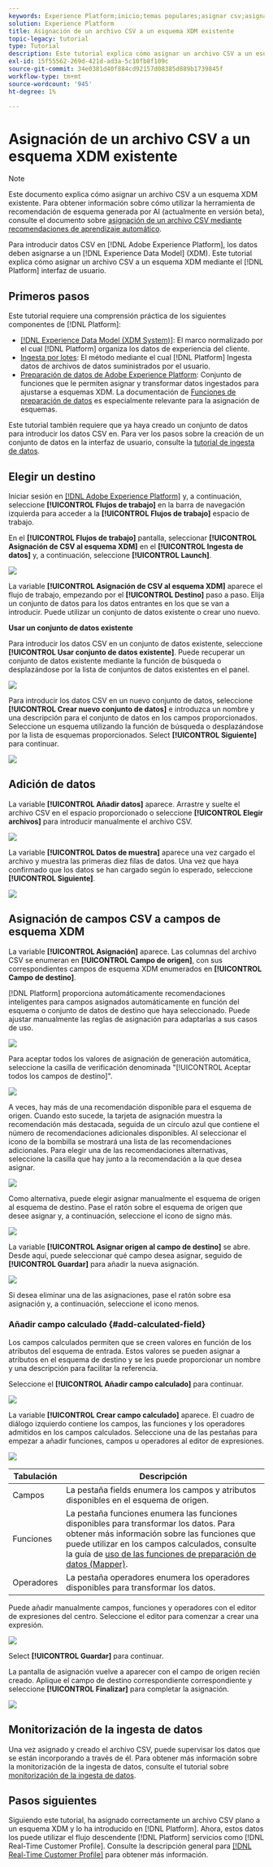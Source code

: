 ```yaml
---
keywords: Experience Platform;inicio;temas populares;asignar csv;asignar archivo csv;asignar archivo csv a xdm;asignar csv a xdm;guía de ui;
solution: Experience Platform
title: Asignación de un archivo CSV a un esquema XDM existente
topic-legacy: tutorial
type: Tutorial
description: Este tutorial explica cómo asignar un archivo CSV a un esquema XDM existente mediante la interfaz de usuario de Adobe Experience Platform.
exl-id: 15f55562-269d-421d-ad3a-5c10fb8f109c
source-git-commit: 34e0381d40f884cd92157d08385d889b1739845f
workflow-type: tm+mt
source-wordcount: '945'
ht-degree: 1%

---
```


# Asignación de un archivo CSV a un esquema XDM existente

>[!NOTE]
>
>Este documento explica cómo asignar un archivo CSV a un esquema XDM existente. Para obtener información sobre cómo utilizar la herramienta de recomendación de esquema generada por AI (actualmente en versión beta), consulte el documento sobre [asignación de un archivo CSV mediante recomendaciones de aprendizaje automático](./recommendations.md).

Para introducir datos CSV en [!DNL Adobe Experience Platform], los datos deben asignarse a un [!DNL Experience Data Model] (XDM). Este tutorial explica cómo asignar un archivo CSV a un esquema XDM mediante el [!DNL Platform] interfaz de usuario.

## Primeros pasos

Este tutorial requiere una comprensión práctica de los siguientes componentes de [!DNL Platform]:

- [[!DNL Experience Data Model (XDM System)]](../../../xdm/home.md): El marco normalizado por el cual [!DNL Platform] organiza los datos de experiencia del cliente.
- [Ingesta por lotes](../../batch-ingestion/overview.md): El método mediante el cual [!DNL Platform] Ingesta datos de archivos de datos suministrados por el usuario.
- [Preparación de datos de Adobe Experience Platform](../../batch-ingestion/overview.md): Conjunto de funciones que le permiten asignar y transformar datos ingestados para ajustarse a esquemas XDM. La documentación de [Funciones de preparación de datos](../../../data-prep/functions.md) es especialmente relevante para la asignación de esquemas.

Este tutorial también requiere que ya haya creado un conjunto de datos para introducir los datos CSV en. Para ver los pasos sobre la creación de un conjunto de datos en la interfaz de usuario, consulte la [tutorial de ingesta de datos](../ingest-batch-data.md).

## Elegir un destino

Iniciar sesión en [[!DNL Adobe Experience Platform]](https://platform.adobe.com) y, a continuación, seleccione **[!UICONTROL Flujos de trabajo]** en la barra de navegación izquierda para acceder a la **[!UICONTROL Flujos de trabajo]** espacio de trabajo.

En el **[!UICONTROL Flujos de trabajo]** pantalla, seleccionar **[!UICONTROL Asignación de CSV al esquema XDM]** en el **[!UICONTROL Ingesta de datos]** y, a continuación, seleccione **[!UICONTROL Launch]**.

![](../../images/tutorials/map-a-csv-file/workflows.png)

La variable **[!UICONTROL Asignación de CSV al esquema XDM]** aparece el flujo de trabajo, empezando por el **[!UICONTROL Destino]** paso a paso. Elija un conjunto de datos para los datos entrantes en los que se van a introducir. Puede utilizar un conjunto de datos existente o crear uno nuevo.

**Usar un conjunto de datos existente**

Para introducir los datos CSV en un conjunto de datos existente, seleccione **[!UICONTROL Usar conjunto de datos existente]**. Puede recuperar un conjunto de datos existente mediante la función de búsqueda o desplazándose por la lista de conjuntos de datos existentes en el panel.

![](../../images/tutorials/map-a-csv-file/use-existing-dataset.png)

Para introducir los datos CSV en un nuevo conjunto de datos, seleccione **[!UICONTROL Crear nuevo conjunto de datos]** e introduzca un nombre y una descripción para el conjunto de datos en los campos proporcionados. Seleccione un esquema utilizando la función de búsqueda o desplazándose por la lista de esquemas proporcionados. Select **[!UICONTROL Siguiente]** para continuar.

![](../../images/tutorials/map-a-csv-file/create-new-dataset.png)

## Adición de datos

La variable **[!UICONTROL Añadir datos]** aparece. Arrastre y suelte el archivo CSV en el espacio proporcionado o seleccione **[!UICONTROL Elegir archivos]** para introducir manualmente el archivo CSV.

![](../../images/tutorials/map-a-csv-file/add-data.png)

La variable **[!UICONTROL Datos de muestra]** aparece una vez cargado el archivo y muestra las primeras diez filas de datos. Una vez que haya confirmado que los datos se han cargado según lo esperado, seleccione **[!UICONTROL Siguiente]**.

![](../../images/tutorials/map-a-csv-file/sample-data.png)

## Asignación de campos CSV a campos de esquema XDM

La variable **[!UICONTROL Asignación]** aparece. Las columnas del archivo CSV se enumeran en **[!UICONTROL Campo de origen]**, con sus correspondientes campos de esquema XDM enumerados en **[!UICONTROL Campo de destino]**.

[!DNL Platform] proporciona automáticamente recomendaciones inteligentes para campos asignados automáticamente en función del esquema o conjunto de datos de destino que haya seleccionado. Puede ajustar manualmente las reglas de asignación para adaptarlas a sus casos de uso.

![](../../images/tutorials/map-a-csv-file/mapping-with-suggestions.png)

Para aceptar todos los valores de asignación de generación automática, seleccione la casilla de verificación denominada &quot;[!UICONTROL Aceptar todos los campos de destino]&quot;.

![](../../images/tutorials/map-a-csv-file/filled-mapping-with-suggestions.png)

A veces, hay más de una recomendación disponible para el esquema de origen. Cuando esto sucede, la tarjeta de asignación muestra la recomendación más destacada, seguida de un círculo azul que contiene el número de recomendaciones adicionales disponibles. Al seleccionar el icono de la bombilla se mostrará una lista de las recomendaciones adicionales. Para elegir una de las recomendaciones alternativas, seleccione la casilla que hay junto a la recomendación a la que desea asignar.

![](../../images/tutorials/map-a-csv-file/multiple-recommendations.png)

Como alternativa, puede elegir asignar manualmente el esquema de origen al esquema de destino. Pase el ratón sobre el esquema de origen que desee asignar y, a continuación, seleccione el icono de signo más.

![](../../images/tutorials/map-a-csv-file/mapping-with-suggestions-and-buttons.png)

La variable **[!UICONTROL Asignar origen al campo de destino]** se abre. Desde aquí, puede seleccionar qué campo desea asignar, seguido de **[!UICONTROL Guardar]** para añadir la nueva asignación.

![](../../images/tutorials/map-a-csv-file/manual-mapping.png)

Si desea eliminar una de las asignaciones, pase el ratón sobre esa asignación y, a continuación, seleccione el icono menos.

### Añadir campo calculado {#add-calculated-field}

Los campos calculados permiten que se creen valores en función de los atributos del esquema de entrada. Estos valores se pueden asignar a atributos en el esquema de destino y se les puede proporcionar un nombre y una descripción para facilitar la referencia.

Seleccione el **[!UICONTROL Añadir campo calculado]** para continuar.

![](../../images/tutorials/map-a-csv-file/add-calculated-field.png)

La variable **[!UICONTROL Crear campo calculado]** aparece. El cuadro de diálogo izquierdo contiene los campos, las funciones y los operadores admitidos en los campos calculados. Seleccione una de las pestañas para empezar a añadir funciones, campos u operadores al editor de expresiones.

![](../../images/tutorials/map-a-csv-file/create-calculated-fields.png)

| Tabulación | Descripción |
| --------- | ----------- |
| Campos | La pestaña fields enumera los campos y atributos disponibles en el esquema de origen. |
| Funciones | La pestaña funciones enumera las funciones disponibles para transformar los datos. Para obtener más información sobre las funciones que puede utilizar en los campos calculados, consulte la guía de [uso de las funciones de preparación de datos (Mapper)](../../../data-prep/functions.md). |
| Operadores | La pestaña operadores enumera los operadores disponibles para transformar los datos. |

Puede añadir manualmente campos, funciones y operadores con el editor de expresiones del centro. Seleccione el editor para comenzar a crear una expresión.

![](../../images/tutorials/map-a-csv-file/create-calculated-field.png)

Select **[!UICONTROL Guardar]** para continuar.

La pantalla de asignación vuelve a aparecer con el campo de origen recién creado. Aplique el campo de destino correspondiente correspondiente y seleccione **[!UICONTROL Finalizar]** para completar la asignación.

![](../../images/tutorials/map-a-csv-file/new-calculated-field.png)

## Monitorización de la ingesta de datos

Una vez asignado y creado el archivo CSV, puede supervisar los datos que se están incorporando a través de él. Para obtener más información sobre la monitorización de la ingesta de datos, consulte el tutorial sobre [monitorización de la ingesta de datos](../../../ingestion/quality/monitor-data-ingestion.md).

## Pasos siguientes

Siguiendo este tutorial, ha asignado correctamente un archivo CSV plano a un esquema XDM y lo ha introducido en [!DNL Platform]. Ahora, estos datos los puede utilizar el flujo descendente [!DNL Platform] servicios como [!DNL Real-Time Customer Profile]. Consulte la descripción general para [[!DNL Real-Time Customer Profile]](../../../profile/home.md) para obtener más información.
